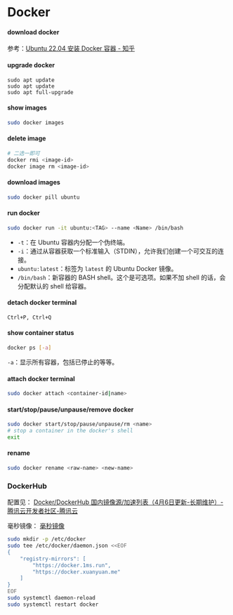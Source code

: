 # Docker

#### download docker

参考：[Ubuntu 22.04 安装 Docker 容器 - 知乎](https://zhuanlan.zhihu.com/p/25850755057)

#### upgrade docker

```Sh
sudo apt update
sudo apt update
sudo apt full-upgrade
```

#### show images

```sh
sudo docker images
```

#### delete image

```sh
# 二选一即可
docker rmi <image-id>
docker image rm <image-id>
```

#### download images

```sh
sudo docker pill ubuntu
```

#### run docker

```sh
sudo docker run -it ubuntu:<TAG> --name <Name> /bin/bash
```

- `-t`：在 Ubuntu 容器内分配一个伪终端。
- `-i`：通过从容器获取一个标准输入（STDIN），允许我们创建一个可交互的连接。
- `ubuntu:latest`：标签为 `latest` 的 Ubuntu Docker 镜像。
- `/bin/bash`：新容器的 BASH shell。这个是可选项。如果不加 shell 的话，会分配默认的 shell 给容器。

#### detach docker terminal

```
Ctrl+P, Ctrl+Q
```

#### show container status

```sh
docker ps [-a]
```

`-a`：显示所有容器，包括已停止的等等。

#### attach docker terminal

```sh
sudo docker attach <container-id|name>
```

#### start/stop/pause/unpause/remove docker

```sh
sudo docker start/stop/pause/unpause/rm <name>
# stop a container in the docker's shell
exit
```

#### rename

```sh
sudo docker rename <raw-name> <new-name>
```

### DockerHub

配置见： [Docker/DockerHub 国内镜像源/加速列表（4月6日更新-长期维护）-腾讯云开发者社区-腾讯云](https://cloud.tencent.com/developer/article/2485043)

毫秒镜像： [毫秒镜像](https://1ms.run/)

```sh
sudo mkdir -p /etc/docker
sudo tee /etc/docker/daemon.json <<EOF
{
    "registry-mirrors": [
        "https://docker.1ms.run",
        "https://docker.xuanyuan.me"
    ]
}
EOF
sudo systemctl daemon-reload
sudo systemctl restart docker
```

























